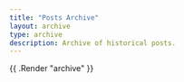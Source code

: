 ```yaml
---
title: "Posts Archive"
layout: archive
type: archive
description: Archive of historical posts.
---
```


<!-- Main Content -->
<div class="container">
    <div class="row">
    <div class="col-lg-8 col-lg-offset-2 col-md-10 col-md-offset-1">
      {{ .Render "archive" }}
    </div>
    </div>
</div>
